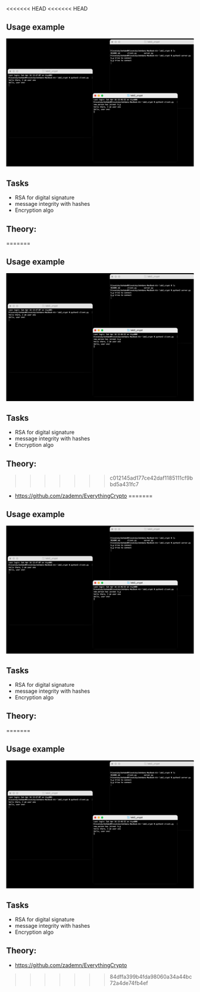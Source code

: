 <<<<<<< HEAD
<<<<<<< HEAD
## Usage example
![](usage_example.png)

## Tasks
- RSA for digital signature 
- message integrity with hashes
- Encryption algo

## Theory: 
=======
## Usage example
![](usage_example.png)

## Tasks
- RSA for digital signature 
- message integrity with hashes
- Encryption algo

## Theory: 
>>>>>>> c012145ad177ce42daf1185111cf9bbd5a431fc7
- https://github.com/zademn/EverythingCrypto
=======
## Usage example
![](usage_example.png)

## Tasks
- RSA for digital signature 
- message integrity with hashes
- Encryption algo

## Theory: 
=======
## Usage example
![](usage_example.png)

## Tasks
- RSA for digital signature 
- message integrity with hashes
- Encryption algo

## Theory: 
- https://github.com/zademn/EverythingCrypto
>>>>>>> 84dffa399b4fda98060a34a44bc72a4de74fb4ef
